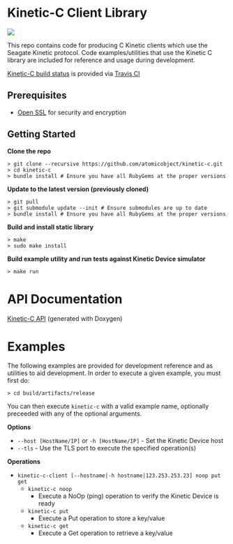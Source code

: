 Kinetic-C Client Library
========================
![](http://travis-ci.org/atomicobject/kinetic-c.png?branch=master)

This repo contains code for producing C Kinetic clients which use the Seagate Kinetic protocol. Code examples/utilities that use the Kinetic C library are included for reference and usage during development.

[Kinetic-C build status](http://travis-ci.org/atomicobject/kinetic-c) is provided via [Travis CI](http://travis-ci.org)

Prerequisites
-------------
* [Open SSL](https://www.openssl.org/) for security and encryption

Getting Started
---------------

**Clone the repo**

    > git clone --recursive https://github.com/atomicobject/kinetic-c.git
    > cd kinetic-c
    > bundle install # Ensure you have all RubyGems at the proper versions

**Update to the latest version (previously cloned)**

    > git pull
    > git submodule update --init # Ensure submodules are up to date
    > bundle install # Ensure you have all RubyGems at the proper versions

**Build and install static library**

    > make
    > sudo make install

**Build example utility and run tests against Kinetic Device simulator**

    > make run

API Documentation
=================
[Kinetic-C API](http://atomicobject.github.io/kinetic-c/kinetic__api_8h.html) (generated with Doxygen)

Examples
========

The following examples are provided for development reference and as utilities to aid development. In order to execute a given example, you must first do:

```
> cd build/artifacts/release
```

You can then execute `kinetic-c` with a valid example name, optionally preceeded with any of the optional arguments.

**Options**
* `--host [HostName/IP]` or `-h [HostName/IP]` - Set the Kinetic Device host
* `--tls` - Use the TLS port to execute the specified operation(s)

**Operations**
* `kinetic-c-client [--hostname|-h hostname|123.253.253.23] noop put get`
    * `kinetic-c noop`
        * Execute a NoOp (ping) operation to verify the Kinetic Device is ready
    * `kinetic-c put`
        * Execute a Put operation to store a key/value
    * `kinetic-c get`
        * Execute a Get operation to retrieve a key/value
